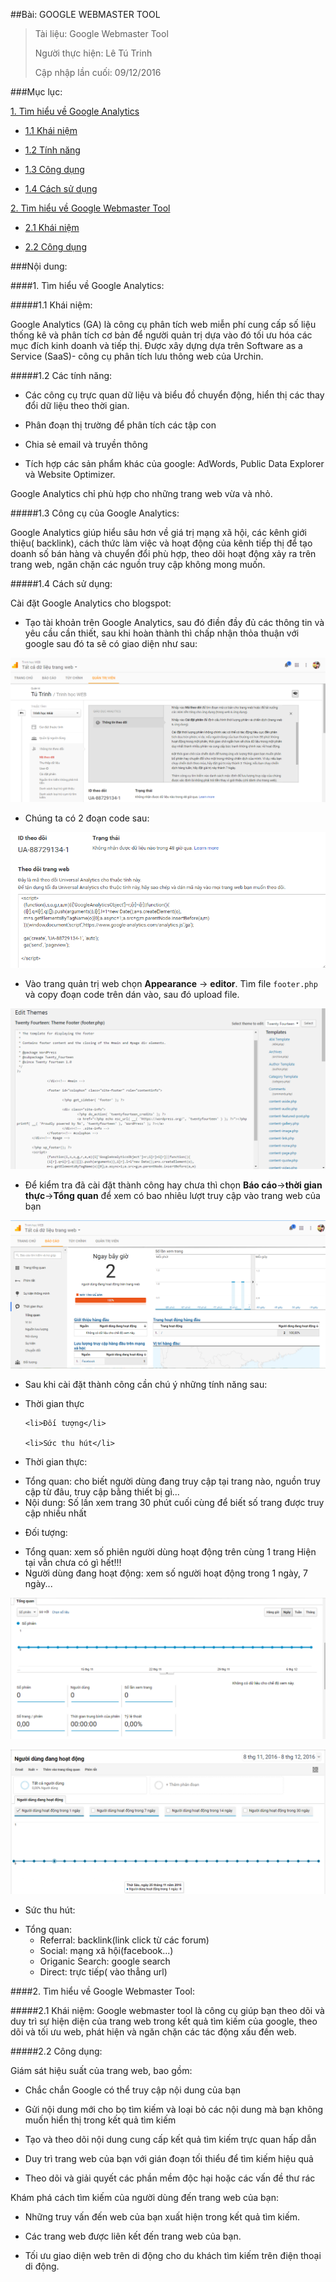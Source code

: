 ##Bài: GOOGLE WEBMASTER TOOL

>Tài liệu: Google Webmaster Tool
>
>Người thực hiện: Lê Tú Trinh
>
>Cập nhập lần cuối: 09/12/2016

###Mục lục:

[1. Tìm hiểu về Google Analytics](#1)

- [1.1 Khái niệm](#1.1)

- [1.2 Tính năng](#1.2)

- [1.3 Công dụng](#1.3)

- [1.4 Cách sử dụng](#1.4)

[2. Tìm hiểu về Google Webmaster Tool](#2)

- [2.1 Khái niệm](#2.1)

- [2.2 Công dụng](#2.2)

###Nội dung: 

<a name="1"></a>
####1. Tìm hiểu về Google Analytics:

<a name="1.1"></a>
#####1.1 Khái niệm:

Google Analytics (GA) là công cụ phân tích web miễn phí cung cấp số liệu thống kê và phân tích cơ bản để người quản trị dựa vào đó tối ưu hóa các mục đích kinh doanh và tiếp thị. Được xây dựng dựa trên Software as a Service (SaaS)- công cụ phân tích lưu thông web của Urchin.

<a name="1.2"></a>
#####1.2 Các tính năng:

- Các công cụ trực quan dữ liệu và biểu đồ chuyển động, hiển thị các thay đổi dữ liệu theo thời gian.

- Phân đoạn thị trường để phân tích các tập con

- Chia sẻ email và truyền thông

- Tích hợp các sản phẩm khác của google: AdWords, Public Data Explorer và Website Optimizer.

Google Analytics chỉ phù hợp cho những trang web vừa và nhỏ.

<a name="1.3"></a>
#####1.3 Công cụ của Google Analytics:

Google Analytics giúp hiểu sâu hơn về giá trị mạng xã hội, các kênh giới thiệu(
backlink), cách thức làm việc và hoạt động của kênh tiếp thị để tạo doanh số bán hàng và chuyển đổi phù hợp, theo dõi hoạt động xảy ra trên trang web, ngăn chặn các nguồn truy cập không mong muốn.

<a name="1.4"></a>
#####1.4 Cách sử dụng:

Cài đặt Google Analytics cho blogspot:

- Tạo tài khoản trên Google Analytics, sau đó điền đầy đủ các thông tin và yêu cầu cần thiết, sau khi hoàn thành thì chấp nhận thỏa thuận với google sau đó ta sẽ có giao diện như sau:

![1](https://github.com/TrinhTu/web_developer/blob/master/Task16_Google_Webmaster_Tool/image/1.png)

- Chúng ta có 2 đoạn code sau:

![2](https://github.com/TrinhTu/web_developer/blob/master/Task16_Google_Webmaster_Tool/image/2.png)

- Vào trang quản trị web chọn **Appearance** -> **editor**. Tìm file `footer.php` và copy đoạn code trên dán vào, sau đó upload file.

![3](https://github.com/TrinhTu/web_developer/blob/master/Task16_Google_Webmaster_Tool/image/3.png)

- Để kiểm tra đã cài đặt thành công hay chưa thì chọn **Báo cáo**->**thời gian thực**->**Tổng quan** để xem có bao nhiêu lượt truy cập vào trang web của bạn

![4](https://github.com/TrinhTu/web_developer/blob/master/Task16_Google_Webmaster_Tool/image/4.png)

- Sau khi cài đặt thành công cần chú ý những tính năng sau: 
<ul>
	<li>Thời gian thực</li>
  
	<li>Đối tượng</li>
  
	<li>Sức thu hút</li>
</ul>

- Thời gian thực: 
<ul>
	<li>Tổng quan: cho biết người dùng đang truy cập tại trang nào, nguồn truy cập từ đâu, truy cập bằng thiết bị gì...
	</li>
	<li>Nội dung: Số lần xem trang 30 phút cuối cùng để biết số trang được truy cập nhiều nhất</li>
</ul>

- Đối tượng:
<ul>
	<li>Tổng quan: xem số phiên người dùng hoạt động trên cùng 1 trang
	Hiện tại vẫn chưa có gì hết!!!</li>
	<li>Người dùng đang hoạt động: xem số người hoạt động trong 1 ngày, 7 ngày...
	</li>
</ul>

 ![5](https://github.com/TrinhTu/web_developer/blob/master/Task16_Google_Webmaster_Tool/image/5.png)
 
 ![6](https://github.com/TrinhTu/web_developer/blob/master/Task16_Google_Webmaster_Tool/image/6.png)

- Sức thu hút:
<ul>
	<li>
		Tổng quan:
		<ul>
			<li>Referral: backlink(link click từ các forum)</li>
			<li>Social: mạng xã hội(facebook...)</li>
			<li>Origanic Search: google search</li>
			<li>Direct: trực tiếp( vào thẳng url)</li>
		</ul>
	</li>
</ul>

<a name="2"></a>
####2. Tìm hiểu về Google Webmaster Tool:

<a name="2.1"></a>
#####2.1 Khái niệm:
Google webmaster tool là công cụ giúp bạn theo dõi và duy trì sự hiện diện của trang web trong kết quả tìm kiếm của google, theo dõi và tối ưu web, phát hiện và ngăn chặn các tác động xấu đến web.

<a name="2.2"></a>
#####2.2 Công dụng:

Giám sát hiệu suất của trang web, bao gồm:

- Chắc chắn Google có thể truy cập nội dung của bạn

- Gửi nội dung mới cho bọ tìm kiếm và loại bỏ các nội dung mà bạn không muốn hiển thị trong kết quả tìm kiếm

- Tạo và theo dõi nội dung cung cấp kết quả tìm kiếm trực quan hấp dẫn

- Duy trì trang web của bạn với gián đoạn tối thiểu để tìm kiếm hiệu quả

- Theo dõi và giải quyết các phần mềm độc hại hoặc các vấn đề thư rác

Khám phá cách tìm kiếm của người dùng đến trang web của bạn:

- Những truy vấn đến web của bạn xuất hiện trong kết quả tìm kiếm.

- Các trang web được liên kết đến trang web của bạn.

- Tối ưu giao diện web trên di động cho du khách tìm kiếm trên điện thoại di động.

